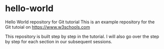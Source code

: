 # hello-world
Hello World repository for Git tutorial
This is an example repository for the Git tutoial on https://www.w3schools.com

This repository is built step by step in the tutorial. I will also go over the step by step for each section in our subsequent sessions.
